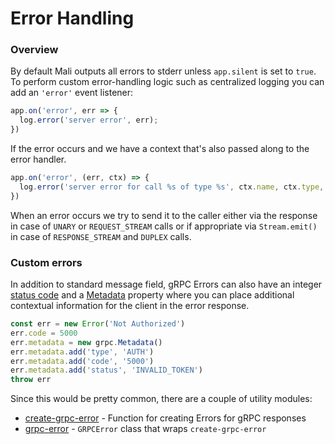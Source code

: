 # Error Handling

### Overview

By default Mali outputs all errors to stderr unless `app.silent` is set to `true`.
To perform custom error-handling logic such as centralized logging you can add an
`'error'` event listener:

```js
app.on('error', err => {
  log.error('server error', err);
})
```

If the error occurs and we have a context that's also passed along to the error handler.

```js
app.on('error', (err, ctx) => {
  log.error('server error for call %s of type %s', ctx.name, ctx.type, err);
})
```

When an error occurs we try to send it to the caller either via the response in case
of `UNARY` or `REQUEST_STREAM` calls or if appropriate via `Stream.emit()` in case
of `RESPONSE_STREAM` and `DUPLEX` calls.

### Custom errors

In addition to standard message field, gRPC Errors can also have an integer
[status code](https://github.com/grpc/grpc/blob/master/doc/statuscodes.md) and
a [Metadata](http://www.grpc.io/grpc/node/module-src_metadata-Metadata.html) property
where you can place additional contextual information for the client in the error response.

```js
const err = new Error('Not Authorized')
err.code = 5000
err.metadata = new grpc.Metadata()
err.metadata.add('type', 'AUTH')
err.metadata.add('code', '5000')
err.metadata.add('status', 'INVALID_TOKEN')
throw err
```

Since this would be pretty common, there are a couple of utility modules:

* [create-grpc-error](https://github.com/bojand/create-grpc-error) - Function for creating Errors for gRPC responses
* [grpc-error](https://github.com/bojand/grpc-error) - `GRPCError` class that wraps `create-grpc-error`
